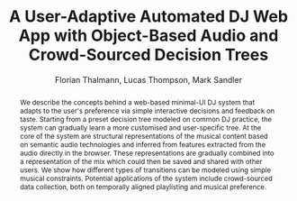 --- 
  title: "A User-Adaptive Automated DJ Web App with Object-Based Audio and Crowd-Sourced Decision Trees" 
  abstract: "We describe the concepts behind a web-based minimal-UI DJ system that adapts to the user's preference via simple interactive decisions and feedback on taste. Starting from a preset decision tree modeled on common DJ practice, the system can gradually learn a more customised and user-specific tree. At the core of the system are structural representations of the musical content based on semantic audio technologies and inferred from features extracted from the audio directly in the browser. These representations are gradually combined into a representation of the mix which could then be saved and shared with other users. We show how different types of transitions can be modeled using simple musical constraints. Potential applications of the system include crowd-sourced data collection, both on temporally aligned playlisting and musical preference." 
  address: "Berlin" 
  author: "Florian Thalmann, Lucas Thompson, Mark Sandler" 
  booktitle: "Proceedings of the International Web Audio Conference" 
  editor: "Jan Monschke, Christoph Guttandin, Norbert Schnell, Thomas Jenkinson, Jack Schaedler" 
  month: "Proceedings of the International Web Audio Conference"
  pages: "" 
  publisher: "TU Berlin" 
  series: "WAC '18"
  type: "Paper"  
  year: "2018" 
  id: "2018_4" 
  tags: year2018 
  pdflink: /_data/papers/pdf/2018/2018_4.pdf
  ISSN: 2663-5844
---